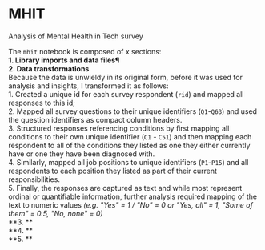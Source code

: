 # MHIT
Analysis of Mental Health in Tech survey

The `mhit` notebook is composed of x sections:<br>**1. Library imports and data files¶**<br>**2. Data transformations**<br> 
Because the data is unwieldy in its original form, before it was used for analysis and insights, I transformed it as follows:<br> 1. Created a unique id for each survey respondent (`rid`) and mapped all responses to this id;<br>2. Mapped all survey questions to their unique identifiers (`Q1`-`Q63`) and used the question identifiers as compact column headers.<br>3. Structured responses referencing conditions by first mapping all conditions to their own unique identifier (`C1` - `C51`) and then mapping each respondent to all of the conditions they listed as one they either currently have or one they have been diagnosed with.<br>4. Similarly, mapped all job positions to unique identifiers (`P1`-`P15`) and all respondents to each position they listed as part of their current responsibilities.<br>5. Finally, the responses are captured as text and while most represent ordinal or quantifiable information, further analysis required mapping of the text to numeric values *(e.g. "Yes" = 1 / "No" = 0 or "Yes, all" = 1, "Some of them" = 0.5, "No, none" = 0)*<br>
**3. **<br>**4. **<br>**5. **<br>
